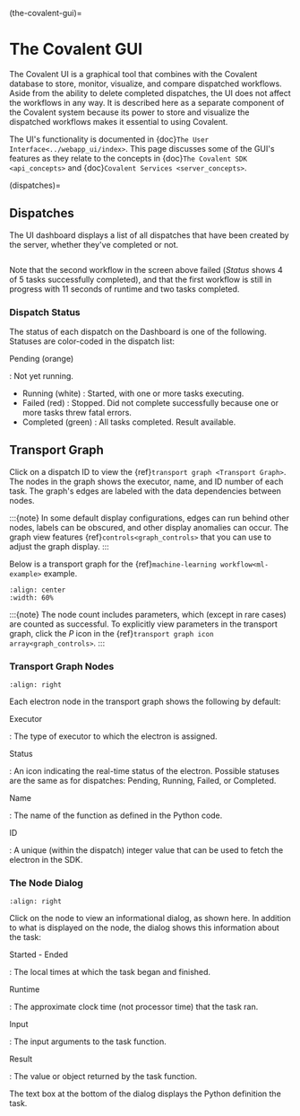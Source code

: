 (the-covalent-gui)=

# The Covalent GUI

The Covalent UI is a graphical tool that combines with the Covalent database to store, monitor, visualize, and compare dispatched workflows. Aside from the ability to delete completed dispatches, the UI does not affect the workflows in any way. It is described here as a separate component of the Covalent system because its power to store and visualize the dispatched workflows makes it essential to using Covalent.

The UI's functionality is documented in {doc}`The User Interface<../webapp_ui/index>`. This page discusses some of the GUI's features as they relate to the concepts in {doc}`The Covalent SDK <api_concepts>` and {doc}`Covalent Services <server_concepts>`.

(dispatches)=

## Dispatches

The UI dashboard displays a list of all dispatches that have been created by the server, whether they've completed or not.

```{image} ./../_static/ui_list_incomplete_and_error.png
```

Note that the second workflow in the screen above failed (*Status* shows 4 of 5 tasks successfully completed), and that the first workflow is still in progress with 11 seconds of runtime and two tasks completed.

### Dispatch Status

The status of each dispatch on the Dashboard is one of the following. Statuses are color-coded in the dispatch list:

Pending (orange)

: Not yet running.

- Running (white)
  : Started, with one or more tasks executing.
- Failed (red)
  : Stopped. Did not complete successfully because one or more tasks threw fatal errors.
- Completed (green)
  : All tasks completed. Result available.

## Transport Graph

Click on a dispatch ID to view the {ref}`transport graph <Transport Graph>`. The nodes in the graph shows the executor, name, and ID number of each task. The graph's edges are labeled with the data dependencies between nodes.

:::{note}
In some default display configurations, edges can run behind other nodes, labels can be obscured, and other display anomalies can occur. The graph view features {ref}`controls<graph_controls>` that you can use to adjust the graph display.
:::

Below is a transport graph for the {ref}`machine-learning workflow<ml-example>` example.

```{image} ./images/transport_graph.png
:align: center
:width: 60%
```

:::{note}
The node count includes parameters, which (except in rare cases) are counted as successful. To explicitly view parameters in the transport graph, click the *P* icon in the {ref}`transport graph icon array<graph_controls>`.
:::

### Transport Graph Nodes

```{image} ../_static/electron_node_callout.png
:align: right
```

Each electron node in the transport graph shows the following by default:

Executor

: The type of executor to which the electron is assigned.

Status

: An icon indicating the real-time status of the electron. Possible statuses are the same as for dispatches: Pending, Running, Failed, or Completed.

Name

: The name of the function as defined in the Python code.

ID

: A unique (within the dispatch) integer value that can be used to fetch the electron in the SDK.

### The Node Dialog

```{image} ../_static/electron_detail_dialog.png
:align: right
```

Click on the node to view an informational dialog, as shown here. In addition to what is displayed on the node, the dialog shows this information about the task:

Started - Ended

: The local times at which the task began and finished.

Runtime

: The approximate clock time (not processor time) that the task ran.

Input

: The input arguments to the task function.

Result

: The value or object returned by the task function.

The text box at the bottom of the dialog displays the Python definition the task.
